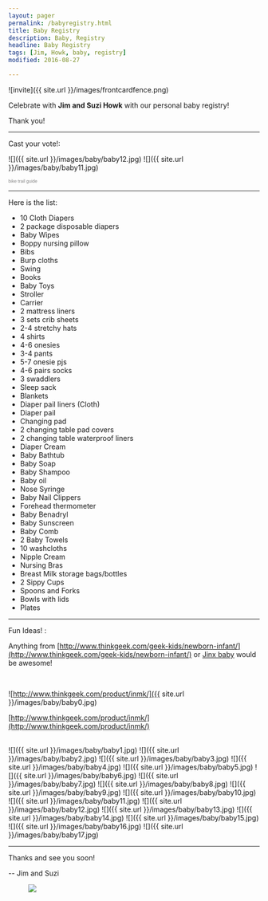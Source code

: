 ```yaml
---
layout: pager
permalink: /babyregistry.html
title: Baby Registry
description: Baby, Registry
headline: Baby Registry
tags: [Jim, Howk, baby, registry]
modified: 2016-08-27

---
```


<style>
  .cn-button {
    margin-top: -5em;
  }
</style>

![invite]({{ site.url }}/images/frontcardfence.png)


Celebrate with **Jim and Suzi Howk** with our personal baby registry!

Thank you!

---

Cast your vote!:

![]({{ site.url }}/images/baby/baby12.jpg) ![]({{ site.url }}/images/baby/baby11.jpg)
<script type="text/javascript" src="http://www.easypolls.net/ext/scripts/emPoll.js?p=57c650e1e4b06f1c7ffff8a2"></script><a class="OPP-powered-by" href="http://trailguide.net" style="text-decoration:none;"><div style="font: 9px arial; color: gray;">bike trail guide</div></a>

---

Here is the list:

* 10 Cloth Diapers
* 2 package disposable diapers
* Baby Wipes
* Boppy nursing pillow
* Bibs
* Burp cloths
* Swing
* Books
* Baby Toys
* Stroller
* Carrier
* 2 mattress liners
* 3 sets crib sheets
* 2-4 stretchy hats
* 4 shirts
* 4-6 onesies
* 3-4 pants
* 5-7 onesie pjs
* 4-6 pairs socks
* 3 swaddlers
* Sleep sack
* Blankets
* Diaper pail liners (Cloth)
* Diaper pail
* Changing pad
* 2 changing table pad covers
* 2 changing table waterproof liners
* Diaper Cream
* Baby Bathtub
* Baby Soap
* Baby Shampoo
* Baby oil
* Nose Syringe
* Baby Nail Clippers
* Forehead thermometer
* Baby Benadryl
* Baby Sunscreen
* Baby Comb
* 2 Baby Towels
* 10 washcloths
* Nipple Cream
* Nursing Bras
* Breast Milk storage bags/bottles
* 2 Sippy Cups
* Spoons and Forks
* Bowls with lids
* Plates


---

Fun Ideas! :

Anything from [http://www.thinkgeek.com/geek-kids/newborn-infant/](http://www.thinkgeek.com/geek-kids/newborn-infant/) or [Jinx baby](https://www.jinx.com/shop/cat/clothing/g/baby/) would be awesome!

<br>

![http://www.thinkgeek.com/product/inmk/]({{ site.url }}/images/baby/baby0.jpg)  

[http://www.thinkgeek.com/product/inmk/](http://www.thinkgeek.com/product/inmk/)  
<br>

![]({{ site.url }}/images/baby/baby1.jpg)
![]({{ site.url }}/images/baby/baby2.jpg)
![]({{ site.url }}/images/baby/baby3.jpg)
![]({{ site.url }}/images/baby/baby4.jpg)
![]({{ site.url }}/images/baby/baby5.jpg)
![]({{ site.url }}/images/baby/baby6.jpg)
![]({{ site.url }}/images/baby/baby7.jpg)
![]({{ site.url }}/images/baby/baby8.jpg)
![]({{ site.url }}/images/baby/baby9.jpg)
![]({{ site.url }}/images/baby/baby10.jpg)
![]({{ site.url }}/images/baby/baby11.jpg)
![]({{ site.url }}/images/baby/baby12.jpg)
![]({{ site.url }}/images/baby/baby13.jpg)
![]({{ site.url }}/images/baby/baby14.jpg)
![]({{ site.url }}/images/baby/baby15.jpg)
![]({{ site.url }}/images/baby/baby16.jpg)
![]({{ site.url }}/images/baby/baby17.jpg)

---

Thanks and see you soon!

-- Jim and Suzi

<figure>
	<img src="../images/tuxninja.png">
</figure>
